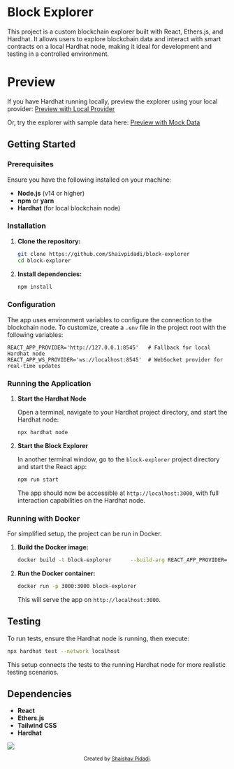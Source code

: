 # Block Explorer

This project is a custom blockchain explorer built with React, Ethers.js, and Hardhat. It allows users to explore blockchain data and interact with smart contracts on a local Hardhat node, making it ideal for development and testing in a controlled environment.

# Preview
If you have Hardhat running locally, preview the explorer using your local provider: [Preview with Local Provider](https://custom-block-explorer.vercel.app/)

Or, try the explorer with sample data here: [Preview with Mock Data](https://custom-block-explorer-git-preview-shaivpidadis-projects.vercel.app/?_vercel_share=f2OikcXqZyFhZGM44gdWmPI0V4XveGkN)

## Getting Started

### Prerequisites

Ensure you have the following installed on your machine:

- **Node.js** (v14 or higher)
- **npm** or **yarn**
- **Hardhat** (for local blockchain node)

### Installation

1. **Clone the repository:**

   ```bash
   git clone https://github.com/Shaivpidadi/block-explorer
   cd block-explorer
   ```

2. **Install dependencies:**

   ```bash
   npm install
   ```

### Configuration

The app uses environment variables to configure the connection to the blockchain node. To customize, create a `.env` file in the project root with the following variables:

```env
REACT_APP_PROVIDER='http://127.0.0.1:8545'   # Fallback for local Hardhat node
REACT_APP_WS_PROVIDER='ws://localhost:8545'  # WebSocket provider for real-time updates
```

### Running the Application

1. **Start the Hardhat Node**

   Open a terminal, navigate to your Hardhat project directory, and start the Hardhat node:

   ```bash
   npx hardhat node
   ```

2. **Start the Block Explorer**

   In another terminal window, go to the `block-explorer` project directory and start the React app:

   ```bash
   npm run start
   ```

   The app should now be accessible at `http://localhost:3000`, with full interaction capabilities on the Hardhat node.

### Running with Docker

For simplified setup, the project can be run in Docker.

1. **Build the Docker image:**

   ```bash
   docker build -t block-explorer      --build-arg REACT_APP_PROVIDER='http://127.0.0.1:8545'      --build-arg REACT_APP_WS_PROVIDER='ws://localhost:8545' .
   ```

2. **Run the Docker container:**

   ```bash
   docker run -p 3000:3000 block-explorer
   ```

   This will serve the app on `http://localhost:3000`.

## Testing

To run tests, ensure the Hardhat node is running, then execute:

```bash
npx hardhat test --network localhost
```

This setup connects the tests to the running Hardhat node for more realistic testing scenarios.

## Dependencies

- **React**
- **Ethers.js**
- **Tailwind CSS**
- **Hardhat**

![](https://hit.yhype.me/github/profile?user_id=26166520&repo=https://github.com/Shaivpidadi/custom-block-explorer)

<div align="center">
  <sub>Created by <a href="https://github.com/Shaivpidadi">Shaishav Pidadi</a>.</sub>
</div>
